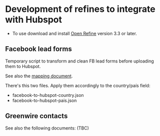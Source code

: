 # Development of refines to integrate with Hubspot

- To use download and install [Open Refine](https://openrefine.org/) version 3.3 or later.

## Facebook lead forms

Temporary script to transform and clean FB lead forms before uploading them to Hubspot.

See also the [mapping document](https://docs.google.com/document/d/1KAtphDTRgA2O4r1DBTOGLeiDH0XNAobnfRUI2GrFC2c/edit?usp=drive_web&ouid=104174789387622507290).

There's this two files. Apply them accordingly to the country/país field:

- facebook-to-hubspot-country.json
- facebook-to-hubspot-pais.json

## Greenwire contacts

See also the following documents:
(TBC)
